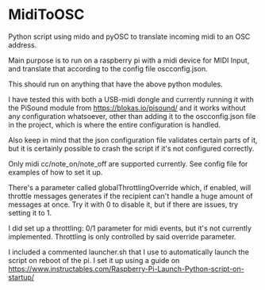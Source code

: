 # MidiToOSC
Python script using mido and pyOSC to translate incoming midi to an OSC address.

Main purpose is to run on a raspberry pi with a midi device for MIDI Input, and translate that according to the config file oscconfig.json.

This should run on anything that have the above python modules.

I have tested this with both a USB-midi dongle and currently running it with the PiSound module from https://blokas.io/pisound/ and it works without any configuration whatsoever, other than adding it to the oscconfig.json file in the project, which is where the entire configuration is handled.

Also keep in mind that the json configuration file validates certain parts of it, but it is certainly possible to crash the script if it's not configured correctly.

Only midi cc/note_on/note_off are supported currently. See config file for examples of how to set it up.

There's a parameter called globalThrottlingOverride which, if enabled, will throttle messages generates if the recipient can't handle a huge amount of messages at once.
Try it with 0 to disable it, but if there are issues, try setting it to 1.

I did set up a throttling: 0/1 parameter for midi events, but it's not currently implemented. Throttling is only controlled by said override parameter.

I included a commented launcher.sh that I use to automatically launch the script on reboot of the pi.
I set it up using a guide on https://www.instructables.com/Raspberry-Pi-Launch-Python-script-on-startup/

